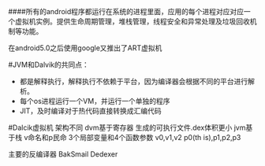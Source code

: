 
####所有的android程序都运行在系统的进程里面，应用的每个进程对应对应一个虚拟机实例。提供生命周期管理，堆栈管理，线程安全和异常处理及垃圾回收机制等功能。


在android5.0之后使用google又推出了ART虚拟机

#JVM和Dalvik的共同点：
- 都是解释执行，解释执行不依赖于平台，因为编译器会根据不同的平台进行解析。
- 每个os进程运行一个VM，并运行一个单独的程序
- JIT，及时编译对于热代码直接转换成汇编代码


#Dalcik虚拟机
架构不同
dvm基于寄存器  生成的可执行文件.dex体积更小
jvm基于栈
v命名和p民命
3个局部变量和4个函数参数
v0,v1,v2  p0(th is),p1,p2,p3

主要的反编译器
BakSmail
Dedexer
